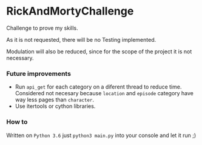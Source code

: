# RickAndMortyChallenge
Challenge to prove my skills. 

As it is not requested, there will be no Testing implemented. 

Modulation will also be reduced, since for the scope of the project it is not necessary.

### Future improvements
* Run `api_get` for each category on a diferent thread to reduce time. Considered not necesary because `location` and `episode` category have way less pages than `character`.
* Use itertools or cython libraries. 

### How to
Written on `Python 3.6`
just `python3 main.py` into your console and let it run ;)